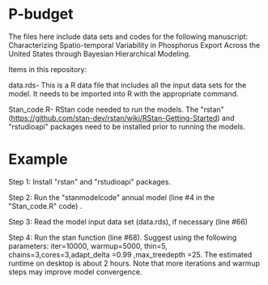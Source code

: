 # P-budget
The files here include data sets and codes for the following manuscript: Characterizing Spatio-temporal Variability in Phosphorus Export Across the United States through Bayesian Hierarchical Modeling.

Items in this repository:

data.rds- This is a R data file that includes all the input data sets for the model. It needs to be imported into R with the appropriate command.

Stan_code.R- RStan code needed to run the models. The "rstan" (https://github.com/stan-dev/rstan/wiki/RStan-Getting-Started) and "rstudioapi" packages need to be installed prior to running the models. 
# Example
Step 1: Install "rstan" and "rstudioapi" packages. 

Step 2: Run the "stanmodelcode" annual model (line #4 in the "Stan_code.R" code) .

Step 3: Read the model input data set (data.rds), if necessary (line #66)

Step 4: Run the stan function (line #68). Suggest using the following parameters: iter=10000, warmup=5000, thin=5, chains=3,cores=3,adapt_delta =0.99 ,max_treedepth =25. The estimated runtime on desktop is about 2 hours. Note that more iterations and warmup steps may improve model convergence.
